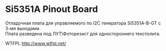 # Si5351A Pinout Board

Отладочная плата для управляемого по I2C генератора Si5351A-B-GT с 3-мя выходами.<br>
Плата разведена под ЛУТ\Фоторезист для одностороннего текстолита.<br>

WTFPL
http://www.wtfpl.net/
